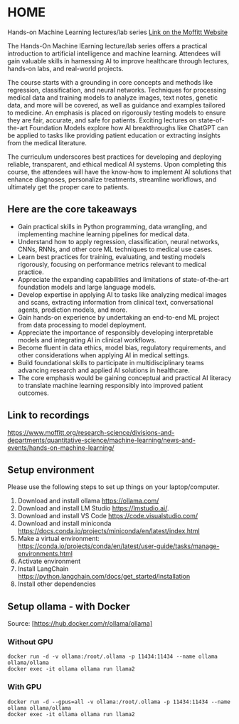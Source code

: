# HOME
Hands-on Machine Learning lectures/lab series
[Link on the Moffitt Website](https://www.moffitt.org/research-science/divisions-and-departments/quantitative-science/machine-learning/news-and-events/hands-on-machine-learning/)

The Hands-On Machine lEarning lecture/lab series offers a practical introduction to artificial intelligence and machine learning. Attendees will gain valuable skills in harnessing AI to improve healthcare through lectures, hands-on labs, and real-world projects.

The course starts with a grounding in core concepts and methods like regression, classification, and neural networks. Techniques for processing medical data and training models to analyze images, text notes, genetic data, and more will be covered, as well as guidance and examples tailored to medicine. An emphasis is placed on rigorously testing models to ensure they are fair, accurate, and safe for patients. Exciting lectures on state-of-the-art Foundation Models explore how AI breakthroughs like ChatGPT can be applied to tasks like providing patient education or extracting insights from the medical literature.

The curriculum underscores best practices for developing and deploying reliable, transparent, and ethical medical AI systems. Upon completing this course, the attendees will have the know-how to implement AI solutions that enhance diagnoses, personalize treatments, streamline workflows, and ultimately get the proper care to patients.

## Here are the core takeaways

* Gain practical skills in Python programming, data wrangling, and implementing machine learning pipelines for medical data.
* Understand how to apply regression, classification, neural networks, CNNs, RNNs, and other core ML techniques to medical use cases.
* Learn best practices for training, evaluating, and testing models rigorously, focusing on performance metrics relevant to medical practice.
* Appreciate the expanding capabilities and limitations of state-of-the-art foundation models and large language models.
* Develop expertise in applying AI to tasks like analyzing medical images and scans, extracting information from clinical text, conversational agents, prediction models, and more.
* Gain hands-on experience by undertaking an end-to-end ML project from data processing to model deployment.
* Appreciate the importance of responsibly developing interpretable models and integrating AI in clinical workflows.
* Become fluent in data ethics, model bias, regulatory requirements, and other considerations when applying AI in medical settings.
* Build foundational skills to participate in multidisciplinary teams advancing research and applied AI solutions in healthcare.
* The core emphasis would be gaining conceptual and practical AI literacy to translate machine learning responsibly into improved patient outcomes.

## Link to recordings
https://www.moffitt.org/research-science/divisions-and-departments/quantitative-science/machine-learning/news-and-events/hands-on-machine-learning/

## Setup environment
Please use the following steps to set up things on your laptop/computer.

1.  Download and install ollama https://ollama.com/
2.  Download and install LM Studio https://lmstudio.ai/.
3.  Download and install VS Code https://code.visualstudio.com/
4.  Download and install miniconda https://docs.conda.io/projects/miniconda/en/latest/index.html
5.  Make a virtual environment: https://conda.io/projects/conda/en/latest/user-guide/tasks/manage-environments.html
6.  Activate environment
7.  Install LangChain https://python.langchain.com/docs/get_started/installation
8.  Install other dependencies



## Setup ollama - with Docker
Source: [https://hub.docker.com/r/ollama/ollama]
### Without GPU 
```
docker run -d -v ollama:/root/.ollama -p 11434:11434 --name ollama ollama/ollama
docker exec -it ollama ollama run llama2
```

### With GPU
```
docker run -d --gpus=all -v ollama:/root/.ollama -p 11434:11434 --name ollama ollama/ollama
docker exec -it ollama ollama run llama2

```
